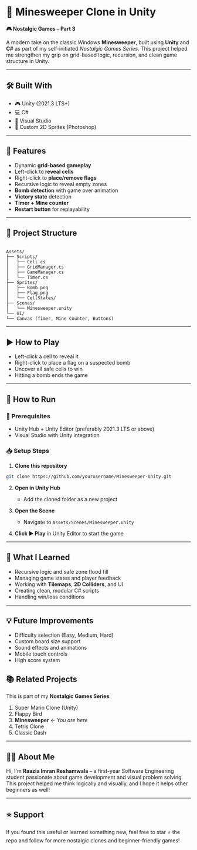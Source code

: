 # 🧠 Minesweeper Clone in Unity  
**🎮 Nostalgic Games – Part 3**

A modern take on the classic Windows **Minesweeper**, built using **Unity** and **C#** as part of my self-initiated *Nostalgic Games Series*. This project helped me strengthen my grip on grid-based logic, recursion, and clean game structure in Unity.

---

## 🛠 Built With

- 🎮 Unity (2021.3 LTS+)
- 💻 C#
- 🧠 Visual Studio
- 🎨 Custom 2D Sprites (Photoshop)

---

## 🚩 Features

- Dynamic **grid-based gameplay**
- Left-click to **reveal cells**
- Right-click to **place/remove flags**
- Recursive logic to reveal empty zones
- **Bomb detection** with game over animation
- **Victory state** detection
- **Timer + Mine counter**
- **Restart button** for replayability

---

## 📂 Project Structure

```

Assets/
├── Scripts/
│   ├── Cell.cs
│   ├── GridManager.cs
│   ├── GameManager.cs
│   └── Timer.cs
├── Sprites/
│   ├── Bomb.png
│   ├── Flag.png
│   └── CellStates/
├── Scenes/
│   └── Minesweeper.unity
└── UI/
└── Canvas (Timer, Mine Counter, Buttons)

````

---

## ▶️ How to Play

- Left-click a cell to reveal it
- Right-click to place a flag on a suspected bomb
- Uncover all safe cells to win
- Hitting a bomb ends the game

---

## 🧩 How to Run

### 🔧 Prerequisites

- Unity Hub + Unity Editor (preferably 2021.3 LTS or above)
- Visual Studio with Unity integration

### 📥 Setup Steps

1. **Clone this repository**  
```bash
git clone https://github.com/yourusername/Minesweeper-Unity.git
````

2. **Open in Unity Hub**

   * Add the cloned folder as a new project

3. **Open the Scene**

   * Navigate to `Assets/Scenes/Minesweeper.unity`

4. **Click ▶️ Play** in Unity Editor to start the game

---

## 🧠 What I Learned

* Recursive logic and safe zone flood fill
* Managing game states and player feedback
* Working with **Tilemaps**, **2D Colliders**, and UI
* Creating clean, modular C# scripts
* Handling win/loss conditions

---

## 💡 Future Improvements

* Difficulty selection (Easy, Medium, Hard)
* Custom board size support
* Sound effects and animations
* Mobile touch controls
* High score system


## 📚 Related Projects

This is part of my **Nostalgic Games Series**:

1. Super Mario Clone (Unity)
2. Flappy Bird
3. **Minesweeper** ← *You are here*
4. Tetris Clone
5. Classic Dash

---

## 🙋‍♀️ About Me

Hi, I'm **Raazia Imran Reshamwala** – a first-year Software Engineering student passionate about game development and visual problem solving. This project helped me think logically and visually, and I hope it helps other beginners as well!

---

## ⭐️ Support

If you found this useful or learned something new, feel free to star ⭐ the repo and follow for more nostalgic clones and beginner-friendly games!

```

